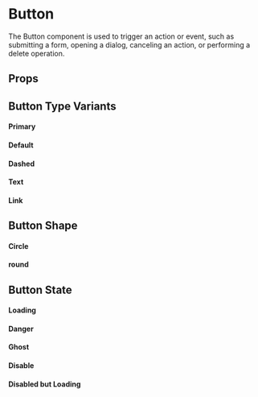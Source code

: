 <script setup>
import { Button } from '../../index';


</script>

# Button

The Button component is used to trigger an action or event, such as submitting a form, opening a dialog, canceling an action, or performing a delete operation.

## Props

<Props :of="Button"></Props>

## Button Type Variants

#### Primary

<Playground 
  code="<Button variant='primary'>Click me</Button>"
  :components="{ Button }">
</Playground>


#### Default

<Playground 
  code="<Button variant='default'>Click me</Button>"
  :components="{ Button }">
</Playground>


#### Dashed

<Playground 
  code="<Button variant='dashed'>Click me</Button>"
  :components="{ Button }">
</Playground>


#### Text

<Playground 
  code="<Button variant='text'>Click me</Button>"
  :components="{ Button }">
</Playground>

#### Link

<Playground 
  code="<Button variant='link'>Click me</Button>"
  :components="{ Button }">
</Playground>


## Button Shape
#### Circle

<Playground 
  code="<Button variant='primary' shape='circle' loading></Button>"
  :components="{ Button }">
</Playground>

#### round

<Playground 
  code="<Button loading></Button>"
  :components="{ Button }">
</Playground>

## Button State
#### Loading

<Playground 
  code="<Button variant='primary' loading></Button>"
  :components="{ Button }">
</Playground>

#### Danger

<Playground 
  code="<Button variant='primary' danger>Click me</Button>"
  :components="{ Button }">
</Playground>

#### Ghost

<Playground 
  code="<Button variant='primary' ghost>Click me</Button>"
  :components="{ Button }">
</Playground>

#### Disable

<Playground 
  code="<Button variant='primary' disabled>Click me</Button>"
  :components="{ Button }">
</Playground>

#### Disabled but Loading

<Playground 
  code="<Button danger shape='round' loading disabled></Button>"
  :components="{ Button }">
</Playground>
